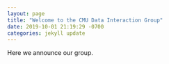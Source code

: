 ```yaml
---
layout: page
title: "Welcome to the CMU Data Interaction Group"
date: 2019-10-01 21:19:29 -0700
categories: jekyll update
---
```


Here we announce our group.
